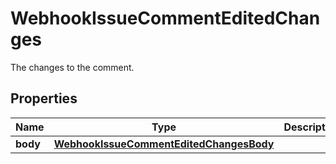 

# WebhookIssueCommentEditedChanges

The changes to the comment.

## Properties

| Name | Type | Description | Notes |
|------------ | ------------- | ------------- | -------------|
|**body** | [**WebhookIssueCommentEditedChangesBody**](WebhookIssueCommentEditedChangesBody.md) |  |  [optional] |



